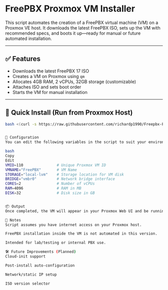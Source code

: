 # FreePBX Proxmox VM Installer

This script automates the creation of a FreePBX virtual machine (VM) on a Proxmox VE host. It downloads the latest FreePBX ISO, sets up the VM with recommended specs, and boots it up—ready for manual or future automated installation.

---

## ✅ Features

- Downloads the latest FreePBX 17 ISO
- Creates a VM on Proxmox using `qm`
- Allocates 4GB RAM, 2 vCPUs, 32GB storage (customizable)
- Attaches ISO and sets boot order
- Starts the VM for manual installation

---

## 🚀 Quick Install (Run from Proxmox Host)

```bash
bash <(curl -s https://raw.githubusercontent.com/richardp1990/Freepbx-PVE/refs/heads/main/freepbx-proxmox-installer.sh)


🔧 Configuration
You can edit the following variables in the script to suit your environment:

bash
Copy
Edit
VMID=110               # Unique Proxmox VM ID
VMNAME="FreePBX"       # VM Name
STORAGE="local-lvm"    # Storage location for VM disk
BRIDGE="vmbr0"         # Network bridge interface
CORES=2                # Number of vCPUs
RAM=4096               # RAM in MB
DISK=32                # Disk size in GB


📦 Output
Once completed, the VM will appear in your Proxmox Web UI and be running, ready for FreePBX installation via the console or web installer.

📌 Notes
Script assumes you have internet access on your Proxmox host.

FreePBX installation inside the VM is not automated in this version.

Intended for lab/testing or internal PBX use.

🛠 Future Improvements (Planned)
Cloud-init support

Post-install auto-configuration

Network/static IP setup

ISO version selector
